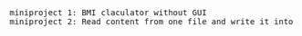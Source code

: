
<pre>
miniproject 1: BMI claculator without GUI
miniproject 2: Read content from one file and write it into another file. (only using bytestream classes)
</pre>
